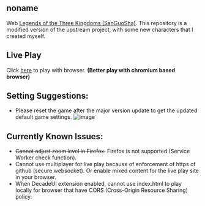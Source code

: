 ## noname

Web [Legends of the Three Kingdoms (SanGuoSha)](https://en.wikipedia.org/wiki/Legends_of_the_Three_Kingdoms). This repository is a modified version of the upstream project, with some new characters that I created myself.

## Live Play

Click [here](https://suicee.github.io/noname/) to play with browser. **(Better play with chromium based browser)**

## Setting Suggestions:

+ Please reset the game after the major version update to get the updated default game settings.
  ![image](https://raw.githubusercontent.com/adeFuLoDgu/noname/master/reset_illustration.jpg)

## Currently Known Issues:

+ ~~Cannot adjust zoom level in Firefox.~~ Firefox is not supported (Service Worker check function).
+ Cannot use multiplayer for live play because of enforcement of https of github (secure websocket). Or enable mixed content for the live play site in your browser.
+ When DecadeUI extension enabled, cannot use index.html to play locally for browser that have CORS (Cross-Origin Resource Sharing) policy.

